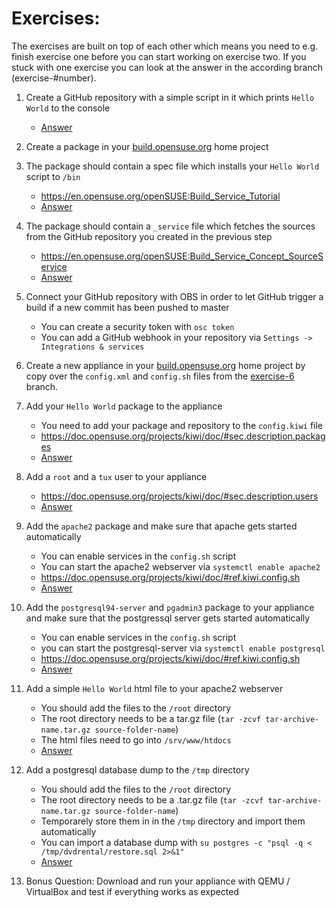 # Exercises:

The exercises are built on top of each other which means you need to e.g. finish exercise one before you can start working on exercise two.
If you stuck with one exercise you can look at the answer in the according branch (exercise-#number).

1. Create a GitHub repository with a simple script in it which prints ``Hello World`` to the console
      * [Answer](https://github.com/mschnitzer/workshop-obs-ci/tree/exercise-1)

2. Create a package in your [build.opensuse.org](https://build.opensuse.org) home project

3. The package should contain a spec file which installs your ``Hello World`` script to ``/bin``
      * https://en.opensuse.org/openSUSE:Build_Service_Tutorial
      * [Answer](https://github.com/mschnitzer/workshop-obs-ci/tree/exercise-3)

4. The package should contain a ``_service`` file which fetches the sources from the GitHub repository you created in the previous step
      * https://en.opensuse.org/openSUSE:Build_Service_Concept_SourceService
      * [Answer](https://github.com/mschnitzer/workshop-obs-ci/tree/exercise-4)

5. Connect your GitHub repository with OBS in order to let GitHub trigger a build if a new commit has been pushed to master
      * You can create a security token with `osc token`
      * You can add a GitHub webhook in your repository via ``Settings -> Integrations & services``

6. Create a new appliance in your [build.opensuse.org](https://build.opensuse.org) home project by copy over the ``config.xml`` and ``config.sh`` files from the [exercise-6](https://github.com/mschnitzer/workshop-obs-ci/tree/exercise-6) branch.

7. Add your ``Hello World`` package to the appliance
      * You need to add your package and repository to the ``config.kiwi`` file
      * https://doc.opensuse.org/projects/kiwi/doc/#sec.description.packages
      * [Answer](https://github.com/mschnitzer/workshop-obs-ci/tree/exercise-7)

8. Add a ``root`` and a ``tux`` user to your appliance
      * https://doc.opensuse.org/projects/kiwi/doc/#sec.description.users
      * [Answer](https://github.com/mschnitzer/workshop-obs-ci/tree/exercise-8)

9. Add the ``apache2`` package and make sure that apache gets started automatically
      * You can enable services in the `config.sh` script
      * You can start the apache2 webserver via ``systemctl enable apache2``
      * https://doc.opensuse.org/projects/kiwi/doc/#ref.kiwi.config.sh
      * [Answer](https://github.com/mschnitzer/workshop-obs-ci/tree/exercise-9)

10. Add the ``postgresql94-server`` and ``pgadmin3`` package to your appliance and make sure that the postgressql server gets started automatically
      * You can enable services in the `config.sh` script
      * you can start the postgresql-server via ``systemctl enable postgresql``
      * https://doc.opensuse.org/projects/kiwi/doc/#ref.kiwi.config.sh
      * [Answer](https://github.com/mschnitzer/workshop-obs-ci/tree/exercise-10)

11. Add a simple ``Hello World`` html file to your apache2 webserver
      * You should add the files to the ``/root`` directory
      * The root directory needs to be a tar.gz file (``tar -zcvf tar-archive-name.tar.gz source-folder-name``)
      * The html files need to go into ``/srv/www/htdocs``
      * [Answer](https://github.com/mschnitzer/workshop-obs-ci/tree/exercise-11)

12. Add a postgresql database dump to the `/tmp` directory
      * You should add the files to the ``/root`` directory
      * The root directory needs to be a .tar.gz file (``tar -zcvf tar-archive-name.tar.gz source-folder-name``)
      * Temporarely store them in in the ``/tmp`` directory and import them automatically
      * You can import a database dump with ``su postgres -c "psql -q < /tmp/dvdrental/restore.sql 2>&1"``
      * [Answer](https://github.com/mschnitzer/workshop-obs-ci/tree/exercise-12)

13. Bonus Question: Download and run your appliance with QEMU / VirtualBox and test if everything works as expected
